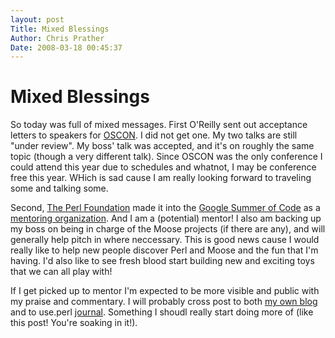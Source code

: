 ```yaml
---
layout: post
Title: Mixed Blessings  
Author: Chris Prather
Date: 2008-03-18 00:45:37
---
```


# Mixed Blessings
So today was full of mixed messages. First O'Reilly sent out acceptance letters to speakers for [OSCON][6]. I did not get one. My two talks are still "under review". My boss' talk was accepted, and it's on roughly the same topic (though a very different talk). Since OSCON was the only conference I could attend this year due to schedules and whatnot, I may be conference free this year. WHich is sad cause I am really looking forward to traveling some and talking some.

Second, [The Perl Foundation][5] made it into the [Google Summer of Code][3] as a [mentoring organization][4]. And I am a (potential) mentor! I also am backing up my boss on being in charge of the Moose projects (if there are any), and will generally help pitch in where neccessary. This is good news cause I would really like to help new people discover Perl and Moose and the fun that I'm having. I'd also like to see fresh blood start building new and exciting toys that we can all play with!

If I get picked up to mentor I'm expected to be more visible and public with my praise and commentary. I will probably cross post to both [my own blog][1] and to  use.perl [journal][2]. Something I shoudl really start doing more of (like this post! You're soaking in it!).

[1]: http://chris.prather.org
[2]: http://use.perl.org/~perigrin/journal/
[3]: http://code.google.com/soc/2008/
[4]: http://www.perlfoundation.org/perl5/index.cgi?gsoc2008_projects
[5]: http://www.perlfoundation.org/
[6]: http://en.oreilly.com/oscon2008/public/content/home
